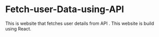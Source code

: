 # Fetch-user-Data-using-API
This is website that fetches user details from API . This website is build using React.
